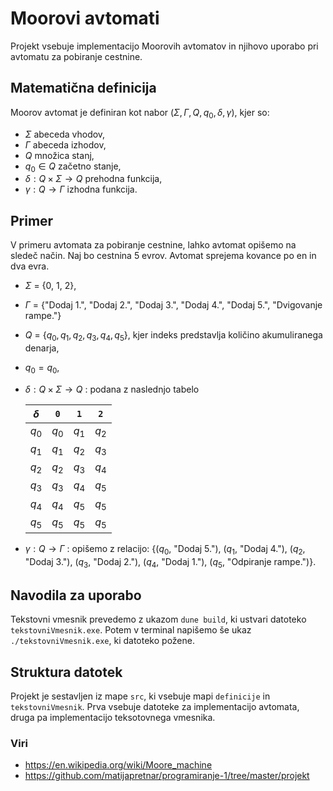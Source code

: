 # Moorovi avtomati

Projekt vsebuje implementacijo Moorovih avtomatov in njihovo uporabo pri avtomatu za pobiranje cestnine.

## Matematična definicija

Moorov avtomat je definiran kot nabor $(\Sigma, \Gamma, Q, q_0, \delta, \gamma)$, kjer so:

- $\Sigma$ abeceda vhodov,
- $\Gamma$ abeceda izhodov,
- $Q$ množica stanj,
- $q_0 \in Q$ začetno stanje,
- $\delta : Q \times \Sigma \to Q$ prehodna funkcija,
- $\gamma : Q \to \Gamma$ izhodna funkcija.

## Primer

V primeru avtomata za pobiranje cestnine, lahko avtomat opišemo na sledeč način.
Naj bo cestnina 5 evrov. Avtomat sprejema kovance po en in dva evra.

- $\Sigma$ = {0, 1, 2},
- $\Gamma$ = {"Dodaj 1.", "Dodaj 2.", "Dodaj 3.", "Dodaj 4.", "Dodaj 5.", "Dvigovanje rampe."}
- $Q$ = {$q_0, q_1, q_2, q_3, q_4, q_5$}, kjer indeks predstavlja količino akumuliranega denarja,
- $q_0 = q_0$,
- $\delta : Q \times \Sigma \to Q$ :
podana z naslednjo tabelo

    | $\delta$ | `0`   | `1`   | `2`   |
    | -------- | ----- | ----- | ----- |
    | $q_0$    | $q_0$ | $q_1$ | $q_2$ |
    | $q_1$    | $q_1$ | $q_2$ | $q_3$ |
    | $q_2$    | $q_2$ | $q_3$ | $q_4$ |
    | $q_3$    | $q_3$ | $q_4$ | $q_5$ |
    | $q_4$    | $q_4$ | $q_5$ | $q_5$ |
    | $q_5$    | $q_5$ | $q_5$ | $q_5$ |


- $\gamma : Q \to \Gamma$ : opišemo z relacijo: {($q_0$, "Dodaj 5."), ($q_1$, "Dodaj 4."), ($q_2$, "Dodaj 3."), ($q_3$, "Dodaj 2."), ($q_4$, "Dodaj 1."), ($q_5$, "Odpiranje rampe.")}.


## Navodila za uporabo

Tekstovni vmesnik prevedemo z ukazom `dune build`, ki ustvari datoteko `tekstovniVmesnik.exe`. Potem v terminal napišemo še ukaz `./tekstovniVmesnik.exe`, ki datoteko požene.

## Struktura datotek

Projekt je sestavljen iz mape `src`, ki vsebuje mapi `definicije` in `tekstovniVmesnik`.
Prva vsebuje datoteke za implementacijo avtomata, druga pa implementacijo teksotovnega vmesnika.

### Viri
- https://en.wikipedia.org/wiki/Moore_machine
- https://github.com/matijapretnar/programiranje-1/tree/master/projekt